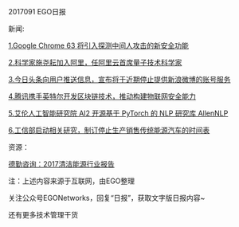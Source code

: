2017091 EGO日报

新闻:

[1.Google Chrome 63 将引入探测中间人攻击的新安全功能](https://news.cnblogs.com/n/578000/)

[2.科学家施尧耘加入阿里，任阿里云首席量子技术科学家](http://tech.ifeng.com/a/20170911/44679155_0.shtml)

[3.今日头条向用户推送信息，宣布将于近期停止提供新浪微博的账号服务](http://tech.qq.com/a/20170911/014931.htm)

[4.腾讯携手英特尔开发区块链技术，推动构建物联网安全能力](http://tech.qq.com/a/20170910/023062.htm)

[5.艾伦人工智能研究院 AI2 开源基于 PyTorch 的 NLP 研究库 AllenNLP](https://www.leiphone.com/news/201709/YiLWvjh55cCZ6ME6.html)

[6.工信部启动相关研究，制订停止生产销售传统能源汽车的时间表](http://www.pingwest.com/wire/ban-gas-vehicles/)

资源：

[德勤咨询：2017清洁能源行业报告](https://www2.deloitte.com/cn/zh/pages/technology-media-and-telecommunications/articles/deloitte-clean-tech-industry-report-2017.html)

注：上述内容来源于互联网，由EGO整理

关注公众号EGONetworks，回复“日报”，获取文字版日报内容~

还有更多技术管理干货
